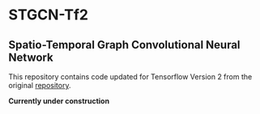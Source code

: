 # STGCN-Tf2

## Spatio-Temporal Graph Convolutional Neural Network

This repository contains code updated for Tensorflow Version 2 from the original [repository](https://github.com/VeritasYin/STGCN_IJCAI-18).

**Currently under construction**
